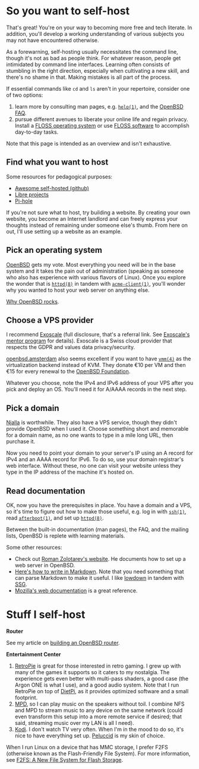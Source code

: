 # So you want to self-host

That's great! You're on your way to becoming more free and tech
literate. In addition, you'll develop a working understanding of various
subjects you may not have encountered otherwise.

As a forewarning, self-hosting usually necessitates the command line,
though it's not as bad as people think. For whatever reason, people get
intimidated by command line interfaces. Learning often consists of
stumbling in the right direction, especially when cultivating a new
skill, and there's no shame in that. Making mistakes is all part of the
process.

If essential commands like `cd` and `ls` aren't in your repertoire,
consider one of two options:

1. learn more by consulting man pages, e.g.
   [`help(1)`](https://man.openbsd.org/help), and the [OpenBSD
   FAQ](https://www.openbsd.org/faq/).
1. pursue different avenues to liberate your online life and regain
   privacy. Install a [FLOSS operating system](/os.html) or
   use [FLOSS software](/pc.html) to accomplish day-to-day tasks.

Note that this page is intended as an overview and isn't exhaustive.

## Find what you want to host

Some resources for pedagogical purposes:

- [Awesome self-hosted
  (github)](https://github.com/Kickball/awesome-selfhosted)
- [Libre projects](https://libreprojects.net/)
- [Pi-hole](https://github.com/pi-hole/pi-hole)

If you're not sure what to host, try building a website. By
creating your own website, you become an Internet landlord and can
freely express your thoughts instead of remaining under someone else's
thumb. From here on out, I'll use setting up a website as an example.

## Pick an operating system

[OpenBSD](https://www.openbsd.org/) gets my vote. Most everything you
need will be in the base system and it takes the pain out of
administration (speaking as someone who also has experience with various
flavors of Linux). Once you explore the wonder that is
[`httpd(8)`](https://man.openbsd.org/httpd) in tandem with
[`acme-client(1)`](https://man.openbsd.org/acme-client), you'll wonder
why you wanted to host your web server on anything else.

[Why OpenBSD rocks](https://why-openbsd.rocks/fact/).

## Choose a VPS provider

I recommend
[Exoscale](https://portal.exoscale.com/register?r=JEUcJnv6AIMe) (full
disclosure, that's a referral link. See [Exoscale's mentor
program](https://community.exoscale.com/documentation/platform/mentor-program/)
for details). Exoscale is a Swiss cloud provider that respects the GDPR
and values data privacy/security.

[openbsd.amsterdam](https://openbsd.amsterdam/) also seems excellent if
you want to have [`vmm(4)`](https://man.openbsd.org/vmm.4) as the
virtualization backend instead of KVM. They donate €10 per VM and then
€15 for every renewal to the [OpenBSD
Foundation](https://www.openbsdfoundation.org/).

Whatever you choose, note the IPv4 and IPv6 address of your VPS after
you pick and deploy an OS. You'll need it for A/AAAA records in the next
step.

## Pick a domain

[Njalla](https://njal.la/) is worthwhile. They also have a VPS service,
though they didn't provide OpenBSD when I used it. Choose something
short and memorable for a domain name, as no one wants to type in a mile
long URL, then purchase it.

Now you need to point your domain to your server's IP using an A record
for IPv4 and an AAAA record for IPv6. To do so, use your domain
registrar's web interface. Without these, no one can visit your website
unless they type in the IP address of the machine it's hosted on.

## Read documentation

OK, now you have the prerequisites in place. You have a domain and
a VPS, so it's time to figure out how to make those useful, e.g. log
in with [`ssh(1)`](https://man.openbsd.org/ssh), read
[`afterboot(1)`](https://man.openbsd.org/afterboot), and set up
[`httpd(8)`](https://man.openbsd.org/httpd).

Between the built-in documentation (man pages), the FAQ, and the mailing
lists, OpenBSD is replete with learning materials.

Some other resources:

- Check out [Roman Zolotarev's website](https://rgz.ee/). He documents
  how to set up a web server in OpenBSD.
- [Here's how to write in
  Markdown](https://www.markdownguide.org/basic-syntax/). Note that you
  need something that can parse Markdown to make it useful. I like
  [lowdown](https://kristaps.bsd.lv/lowdown) in tandem with
  [SSG](https://rgz.ee/ssg.html).
- [Mozilla's web documentation](https://developer.mozilla.org/en-US/) is
  a great reference.

# Stuff I self-host

**Router**

See my article on [building an OpenBSD router](/openbsd-router.html).

**Entertainment Center**

1. [RetroPie](https://retropie.org.uk/) is great for those interested in
   retro gaming. I grew up with many of the games it supports so it
   caters to my nostalgia. The experience gets even better with
   multi-pass shaders, a good case (the Argon ONE is what I use), and a
   good audio system. Note that I run RetroPie on top of
   [DietPi](https://dietpi.com/), as it provides optimized software and
   a small footprint.
1. [MPD](https://www.musicpd.org/), so I can play music on the speakers
   without toil. I combine NFS and MPD to stream music to any device on
   the same network (could even transform this setup into a more remote
   service if desired; that said, streaming music over my LAN is all I
   need).
1. [Kodi](https://kodi.tv/). I don't watch TV very often. When I'm in
   the mood to do so, it's nice to have everything set up.
   [Peluccid](https://kodi.tv/addon/skins/pellucid) is my skin of
   choice.

When I run Linux on a device that has MMC storage, I prefer F2FS
(otherwise known as the Flash-Friendly File System). For more
information, see [F2FS: A New
File System for Flash
Storage](https://www.cs.fsu.edu/~awang/courses/cop5611_s2020/f2fs2.pdf).
